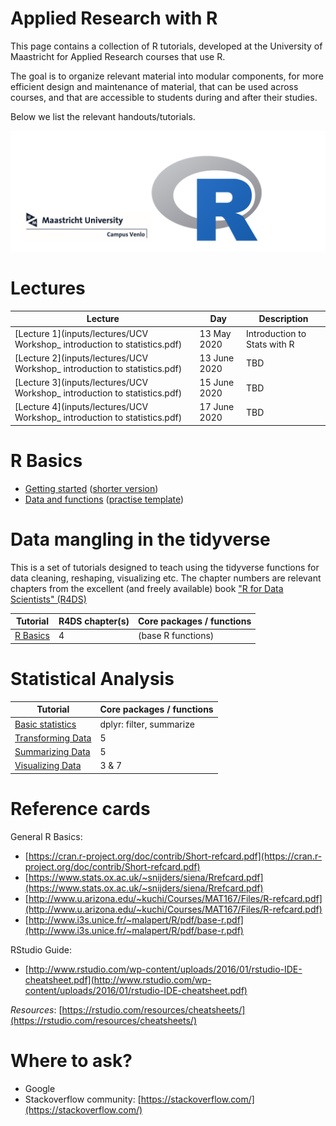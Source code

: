 Applied Research with R
============

This page contains a collection of R tutorials, developed at the University of Maastricht for Applied Research courses that use R. 

The goal is to organize relevant material into modular components, for more efficient design and maintenance of material, that can be used across courses, and that are accessible to students during and after their studies.

Below we list the relevant handouts/tutorials.

![](./pics/venlorlogo.PNG)

# Lectures

| Lecture | Day | Description |
|----|---|---|
|[Lecture 1](inputs/lectures/UCV Workshop_ introduction to statistics.pdf) | 13 May 2020 | Introduction to Stats with R |
|[Lecture 2](inputs/lectures/UCV Workshop_ introduction to statistics.pdf) | 13 June 2020 | TBD |
|[Lecture 3](inputs/lectures/UCV Workshop_ introduction to statistics.pdf) | 15 June 2020 | TBD |
|[Lecture 4](inputs/lectures/UCV Workshop_ introduction to statistics.pdf) | 17 June 2020 | TBD |

# R Basics

* [Getting started](tutorials/R_basics_1_getting_started.md) ([shorter version](tutorials/R_basics_1_getting_started_short.md))
* [Data and functions](tutorials/R_basics_2_data_and_functions.md) ([practise template](practise/R_basics_2_data_and_functions_practise.Rmd))

# Data mangling in the tidyverse

This is a set of tutorials designed to teach using the tidyverse functions for data cleaning, reshaping, visualizing etc.
The chapter numbers are relevant chapters from the excellent (and freely available) book ["R for Data Scientists" (R4DS)](http://r4ds.had.co.nz/)

| Tutorial | R4DS chapter(s) | Core packages / functions |
|----|---|---|
| [R Basics](inputs/Assignments-tutorial-1-sol.html) | 4 | (base R functions) |


# Statistical Analysis

| Tutorial | Core packages / functions |
|----|---|
| [Basic statistics](inputs/Assignment-2.html) | dplyr: filter, summarize |
| [Transforming Data]() | 5 | dplyr: filter, select, arrange, mutate | 
| [Summarizing Data]() | 5 | dplyr: group_by, summarize |
| [Visualizing Data]() | 3 & 7 | ggplot2  |

# Reference cards

General R Basics:

+ [https://cran.r-project.org/doc/contrib/Short-refcard.pdf](https://cran.r-project.org/doc/contrib/Short-refcard.pdf)
+ [https://www.stats.ox.ac.uk/~snijders/siena/Rrefcard.pdf](https://www.stats.ox.ac.uk/~snijders/siena/Rrefcard.pdf)
+ [http://www.u.arizona.edu/~kuchi/Courses/MAT167/Files/R-refcard.pdf](http://www.u.arizona.edu/~kuchi/Courses/MAT167/Files/R-refcard.pdf)
+ [http://www.i3s.unice.fr/~malapert/R/pdf/base-r.pdf](http://www.i3s.unice.fr/~malapert/R/pdf/base-r.pdf)

RStudio Guide:

+ [http://www.rstudio.com/wp-content/uploads/2016/01/rstudio-IDE-cheatsheet.pdf](http://www.rstudio.com/wp-content/uploads/2016/01/rstudio-IDE-cheatsheet.pdf)

_Resources_: [https://rstudio.com/resources/cheatsheets/](https://rstudio.com/resources/cheatsheets/)

# Where to ask?

+ Google
+ Stackoverflow community: [https://stackoverflow.com/](https://stackoverflow.com/)
